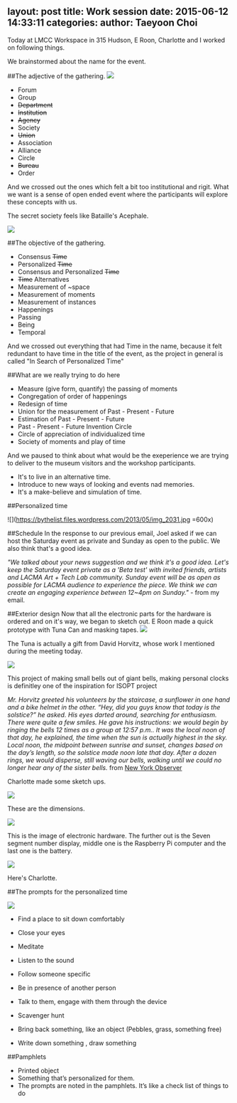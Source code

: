 layout: post
title:  Work session 
date:   2015-06-12 14:33:11
categories: 
author: Taeyoon Choi
---
Today at LMCC Workspace in 315 Hudson, E Roon, Charlotte and I worked on following things. 

We brainstormed about the name for the event. 

##The adjective of the gathering. 
![](https://farm1.staticflickr.com/346/18562330179_ab847ace8f_z.jpg=400x)

- Forum
- Group
- ~~Department~~
- ~~Institution~~
- ~~Agency~~
- Society 
- ~~Union~~
- Association
- Alliance
- Circle
- ~~Bureau~~
- Order 

And we crossed out the ones which felt a bit too institutional and rigit. What we want is a sense of open ended event where the participants will explore these concepts with us. 

The secret society feels like Bataille's Acephale. 

![](https://upload.wikimedia.org/wikipedia/en/a/ae/Acephale1.gif)


##The objective of the gathering.

- Consensus ~~Time~~
- Personalized ~~Time~~
- Consensus and Personalized ~~Time~~
- ~~Time~~ Alternatives 
- Measurement of ~space 
- Measurement of moments
- Measurement of instances
- Happenings
- Passing 
- Being
- Temporal

And we crossed out everything that had Time in the name, because it felt redundant to have time in the title of the event, as the project in general is called "In Search of Personalized Time"


##What are we really trying to do here
- Measure (give form, quantify) the passing of moments
- Congregation of order of happenings
- Redesign of time
- Union for the measurement of Past - Present - Future
- Estimation of Past - Present - Future
- Past - Present - Future Invention Circle 
- Circle of appreciation of individualized time 
- Society of moments and play of time

And we paused to think about what would be the exeperience we are trying to deliver to the museum visitors and the workshop participants.

- It's to live in an alternative time.
- Introduce to new ways of looking and events nad memories.
- It's a make-believe and simulation of time.

##Personalized time 

![](https://bythelist.files.wordpress.com/2013/05/img_2031.jpg =600x)

##Schedule 
In the response to our previous email, Joel asked if we can host the Saturday event as private and Sunday as open to the public. We also think that's a good idea. 

*"We talked about your news suggestion and we think it's a good idea. Let's keep the Saturday event private as a 'Beta test' with invited friends, artists and LACMA Art + Tech Lab community. Sunday event will be as open as possible for LACMA audience to experience the piece. We think we can create an engaging experience between 12~4pm on Sunday."* - from my email. 
 

##Exterior design
Now that all the electronic parts for the hardware is ordered and on it's way, we began to sketch out. E Roon made a quick prototype with Tuna Can and masking tapes. 
![](https://farm1.staticflickr.com/313/18749264261_9ee92c015c_z.jpg)

The Tuna is actually a gift from David Horvitz, whose work I mentioned during the meeting today.

![](https://farm1.staticflickr.com/415/18741911772_07a9a0eaa3.jpg)

 This project of making small bells out of giant bells, making personal clocks is definitley one of the inspiration for ISOPT project

*Mr. Horvitz greeted his volunteers by the staircase, a sunflower in one hand and a bike helmet in the other. “Hey, did you guys know that today is the solstice?” he asked. His eyes darted around, searching for enthusiasm. There were quite a few smiles. He gave his instructions: we would begin by ringing the bells 12 times as a group at 12:57 p.m.. It was the local noon of that day, he explained, the time when the sun is actually highest in the sky. Local noon, the midpoint between sunrise and sunset, changes based on the day’s length, so the solstice made noon late that day. After a dozen rings, we would disperse, still waving our bells, walking until we could no longer hear any of the sister bells.* from [New York Observer](http://observer.com/2014/06/in-search-of-new-time-david-horvitz-at-the-new-museum/#ixzz3csfvGC1m)

Charlotte made some sketch ups. 

![](https://farm1.staticflickr.com/378/18560858760_4d4c635e39_z.jpg)

These are the dimensions.

![](https://farm1.staticflickr.com/558/18751035121_542ef76b31_z.jpg)

This is the image of electronic hardware. The further out is the Seven segment number display, middle one is the Raspberry Pi computer and the last one is the battery. 


![](https://farm1.staticflickr.com/472/18126148293_b0d00c5abe_z.jpg)

Here's Charlotte. 



##The prompts for the personalized time 

![](https://farm9.staticflickr.com/8838/18560732538_0b9ba6bd31_z.jpg=400x)

- Find a place to sit down comfortably 
- Close your eyes 
- Meditate
- Listen to the sound 

- Follow someone specific 
- Be in presence of another person
- Talk to them, engage with them through the device

- Scavenger hunt 
- Bring back something, like an object (Pebbles, grass, something free) 
- Write down something , draw something

##Pamphlets

- Printed object
- Something that’s personalized for them.
- The prompts are noted in the pamphlets. It’s like a check list of things to do
 